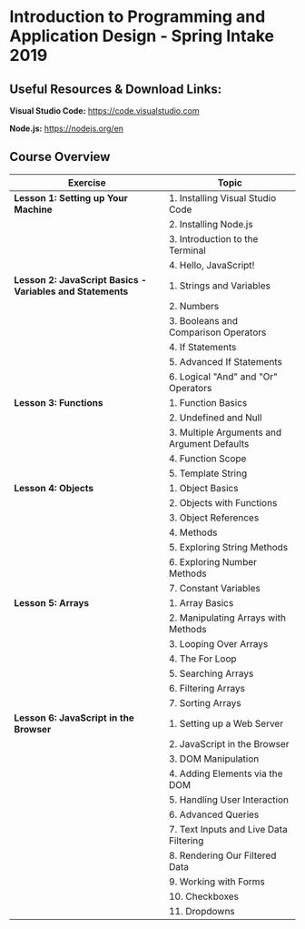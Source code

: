 # Introduction to Programming and Application Design - Spring Intake 2019


## Useful Resources & Download Links:
**Visual Studio Code:** https://code.visualstudio.com

**Node.js:** https://nodejs.org/en


## Course Overview
|Exercise | Topic|
|---|---|
|**Lesson 1: Setting up Your Machine** | 1. Installing Visual Studio Code|
| | 2. Installing Node.js|
| | 3. Introduction to the Terminal|
| | 4. Hello, JavaScript!|
|**Lesson 2: JavaScript Basics - Variables and Statements**| 1. Strings and Variables|
| | 2. Numbers|
| | 3. Booleans and Comparison Operators|
| | 4. If Statements|
| | 5. Advanced If Statements|
| | 6. Logical "And" and "Or" Operators|
|**Lesson 3: Functions**| 1. Function Basics|
| | 2. Undefined and Null|
| | 3. Multiple Arguments and Argument Defaults|
| | 4. Function Scope|
| | 5. Template String|
|**Lesson 4: Objects**| 1. Object Basics|
| | 2. Objects with Functions|
| | 3. Object References|
| | 4. Methods|
| | 5. Exploring String Methods|
| | 6. Exploring Number Methods|
| | 7. Constant Variables|
|**Lesson 5: Arrays**| 1. Array Basics|
| | 2. Manipulating Arrays with Methods|
| | 3. Looping Over Arrays|
| | 4. The For Loop|
| | 5. Searching Arrays|
| | 6. Filtering Arrays|
| | 7. Sorting Arrays|
|**Lesson 6: JavaScript in the Browser**| 1. Setting up a Web Server|
| | 2. JavaScript in the Browser|
| | 3. DOM Manipulation|
| | 4. Adding Elements via the DOM|
| | 5. Handling User Interaction|
| | 6. Advanced Queries|
| | 7. Text Inputs and Live Data Filtering|
| | 8. Rendering Our Filtered Data|
| | 9. Working with Forms|
| | 10. Checkboxes|
| | 11. Dropdowns|
